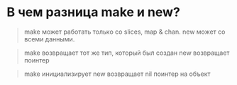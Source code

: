 # В чем разница make и new?

>make может работать только со slices,  map & chan.
>new  может со всеми  данными.

>make возвращает тот же тип, который был создан
>new возвращает поинтер

>make инициализирует
>new возвращает nil поинтер на объект 
